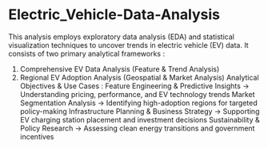 # Electric_Vehicle-Data-Analysis
This analysis employs exploratory data analysis (EDA) and statistical visualization techniques to uncover trends in electric vehicle (EV) data. It consists of two primary analytical frameworks :
1. Comprehensive EV Data Analysis (Feature &amp; Trend Analysis)
2. Regional EV Adoption Analysis (Geospatial &amp; Market Analysis) 
Analytical Objectives & Use Cases : Feature Engineering & Predictive Insights → Understanding pricing, performance, and EV technology trends
Market Segmentation Analysis → Identifying high-adoption regions for targeted policy-making
Infrastructure Planning & Business Strategy → Supporting EV charging station placement and investment decisions
Sustainability & Policy Research → Assessing clean energy transitions and government incentives

